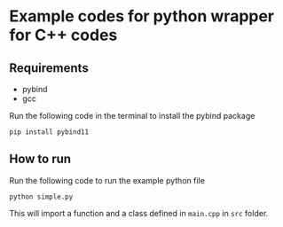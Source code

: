 # Example codes for python wrapper for C++ codes

## Requirements

- pybind
- gcc

Run the following code in the terminal to install the pybind package
```
pip install pybind11
```

## How to run

Run the following code to run the example python file
```
python simple.py
```

This will import a function and a class defined in `main.cpp` in `src` folder.